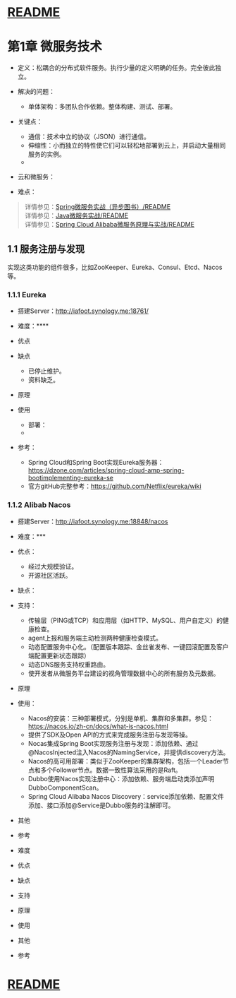 
# [README](../README.md "回到 README")

# 第1章 微服务技术
* 定义：松耦合的分布式软件服务。执行少量的定义明确的任务。完全彼此独立。
* 解决的问题：
    * 单体架构：多团队合作依赖。整体构建、测试、部署。

* 关键点：
    * 通信：技术中立的协议（JSON）进行通信。
    * 伸缩性：小而独立的特性使它们可以轻松地部署到云上，并启动大量相同服务的实例。
    * 
* 云和微服务：

* 难点：

> 详情参见：[Spring微服务实战（异步图书）/README](../../Spring%20微服务实战（异步图书）/README.md "Spring%20微服务实战（异步图书）")  
> 详情参见：[Java微服务实战/README](../../Java%20微服务实战/README.md "Java微服务实战")     
> 详情参见：[Spring Cloud Alibaba微服务原理与实战/README](../../Spring%20Cloud%20Alibaba微服务原理与实战/README.md "Spring Cloud Alibaba微服务原理与实战")





## 1.1 服务注册与发现
实现这类功能的组件很多，比如ZooKeeper、Eureka、Consul、Etcd、Nacos等。

### 1.1.1 Eureka
* 搭建Server：http://iafoot.synology.me:18761/
* 难度：****

* 优点

* 缺点
    * 已停止维护。
    * 资料缺乏。
    

* 原理

* 使用
    * 部署：
    * 

* 参考：
    * Spring Cloud和Spring Boot实现Eureka服务器：https://dzone.com/articles/spring-cloud-amp-spring-bootimplementing-eureka-se
    * 官方gitHub完整参考：https://github.com/Netflix/eureka/wiki

### 1.1.2 Alibab Nacos
* 搭建Server：http://iafoot.synology.me:18848/nacos
* 难度：***

* 优点：
    * 经过大规模验证。
    * 开源社区活跃。

* 缺点：

* 支持：
    * 传输层（PING或TCP）和应用层（如HTTP、MySQL、用户自定义）的健康检查。
    * agent上报和服务端主动检测两种健康检查模式。
    * 动态配置服务中心化。（配置版本跟踪、金丝雀发布、一键回滚配置及客户端配置更新状态跟踪）
    * 动态DNS服务支持权重路由。
    * 使开发者从微服务平台建设的视角管理数据中心的所有服务及元数据。
* 原理

* 使用：
    * Nacos的安装：三种部署模式，分别是单机、集群和多集群。参见：https://nacos.io/zh-cn/docs/what-is-nacos.html
    * 提供了SDK及Open API的方式来完成服务注册与发现等操。
    * Nocas集成Spring Boot实现服务注册与发现：添加依赖、通过@NacosInjected注入Nacos的NamingService，并提供discovery方法。
    * Nacos的高可用部署：类似于ZooKeeper的集群架构，包括一个Leader节点和多个Follower节点。数据一致性算法采用的是Raft。
    * Dubbo使用Nacos实现注册中心：添加依赖、服务端启动类添加声明DubboComponentScan。
    * Spring Cloud Alibaba Nacos Discovery：service添加依赖、配置文件添加、接口添加@Service是Dubbo服务的注解即可。
* 其他

* 参考





* 难度

* 优点

* 缺点

* 支持

* 原理

* 使用

* 其他

* 参考

# [README](../README.md "回到 README")